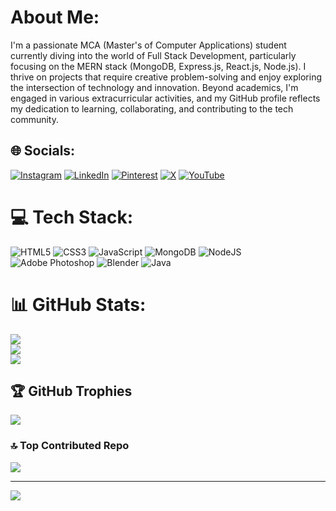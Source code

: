 # About Me:
I'm a passionate MCA (Master's of Computer Applications) student currently diving into the world of Full Stack Development, particularly focusing on the MERN stack (MongoDB, Express.js, React.js, Node.js). I thrive on projects that require creative problem-solving and enjoy exploring the intersection of technology and innovation. Beyond academics, I'm engaged in various extracurricular activities, and my GitHub profile reflects my dedication to learning, collaborating, and contributing to the tech community.


## 🌐 Socials:
[![Instagram](https://img.shields.io/badge/Instagram-%23E4405F.svg?logo=Instagram&logoColor=white)](https://instagram.com/a4harv_khaire_99) [![LinkedIn](https://img.shields.io/badge/LinkedIn-%230077B5.svg?logo=linkedin&logoColor=white)](https://linkedin.com/in/a4harv) [![Pinterest](https://img.shields.io/badge/Pinterest-%23E60023.svg?logo=Pinterest&logoColor=white)](https://pinterest.com/atharvkhaire) [![X](https://img.shields.io/badge/X-black.svg?logo=X&logoColor=white)](https://x.com/@a4harva) [![YouTube](https://img.shields.io/badge/YouTube-%23FF0000.svg?logo=YouTube&logoColor=white)](https://youtube.com/@@creativeideas9769) 

# 💻 Tech Stack:
![HTML5](https://img.shields.io/badge/html5-%23E34F26.svg?style=plastic&logo=html5&logoColor=white) ![CSS3](https://img.shields.io/badge/css3-%231572B6.svg?style=plastic&logo=css3&logoColor=white) ![JavaScript](https://img.shields.io/badge/javascript-%23323330.svg?style=plastic&logo=javascript&logoColor=%23F7DF1E) ![MongoDB](https://img.shields.io/badge/MongoDB-%234ea94b.svg?style=plastic&logo=mongodb&logoColor=white) ![NodeJS](https://img.shields.io/badge/node.js-6DA55F?style=plastic&logo=node.js&logoColor=white) ![Adobe Photoshop](https://img.shields.io/badge/adobe%20photoshop-%2331A8FF.svg?style=plastic&logo=adobe%20photoshop&logoColor=white) ![Blender](https://img.shields.io/badge/blender-%23F5792A.svg?style=plastic&logo=blender&logoColor=white) ![Java](https://img.shields.io/badge/java-%23ED8B00.svg?style=plastic&logo=openjdk&logoColor=white)
# 📊 GitHub Stats:
![](https://github-readme-stats.vercel.app/api?username=A4harv&theme=material-palenight&hide_border=false&include_all_commits=false&count_private=false)<br/>
![](https://github-readme-streak-stats.herokuapp.com/?user=A4harv&theme=material-palenight&hide_border=false)<br/>
![](https://github-readme-stats.vercel.app/api/top-langs/?username=A4harv&theme=material-palenight&hide_border=false&include_all_commits=false&count_private=false&layout=compact)

## 🏆 GitHub Trophies
![](https://github-profile-trophy.vercel.app/?username=A4harv&theme=tokyonight&no-frame=true&no-bg=false&margin-w=4)

### 🔝 Top Contributed Repo
![](https://github-contributor-stats.vercel.app/api?username=A4harv&limit=5&theme=tokyonight&combine_all_yearly_contributions=true)

---
[![](https://visitcount.itsvg.in/api?id=A4harv&icon=0&color=12)](https://visitcount.itsvg.in)

<!-- Proudly created with GPRM ( https://gprm.itsvg.in ) -->
